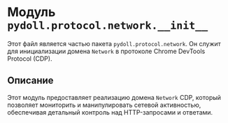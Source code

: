 # Модуль `pydoll.protocol.network.__init__`

Этот файл является частью пакета `pydoll.protocol.network`. Он служит для инициализации домена `Network` в протоколе Chrome DevTools Protocol (CDP).

## Описание

Этот модуль предоставляет реализацию домена `Network` CDP, который позволяет мониторить и манипулировать сетевой активностью, обеспечивая детальный контроль над HTTP-запросами и ответами.
